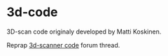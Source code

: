 3d-code
=======

3D-scan code originaly developed by Matti Koskinen.

Reprap [3d-scanner code](http://forums.reprap.org/read.php?138,244039) forum thread.
